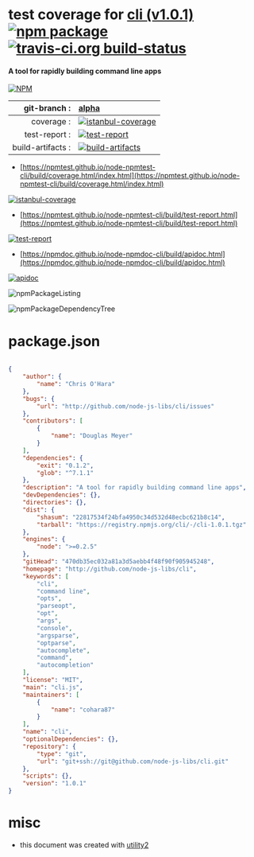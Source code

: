 # test coverage for  [cli (v1.0.1)](http://github.com/node-js-libs/cli)  [![npm package](https://img.shields.io/npm/v/npmtest-cli.svg?style=flat-square)](https://www.npmjs.org/package/npmtest-cli) [![travis-ci.org build-status](https://api.travis-ci.org/npmtest/node-npmtest-cli.svg)](https://travis-ci.org/npmtest/node-npmtest-cli)
#### A tool for rapidly building command line apps

[![NPM](https://nodei.co/npm/cli.png?downloads=true&downloadRank=true&stars=true)](https://www.npmjs.com/package/cli)

| git-branch : | [alpha](https://github.com/npmtest/node-npmtest-cli/tree/alpha)|
|--:|:--|
| coverage : | [![istanbul-coverage](https://npmtest.github.io/node-npmtest-cli/build/coverage.badge.svg)](https://npmtest.github.io/node-npmtest-cli/build/coverage.html/index.html)|
| test-report : | [![test-report](https://npmtest.github.io/node-npmtest-cli/build/test-report.badge.svg)](https://npmtest.github.io/node-npmtest-cli/build/test-report.html)|
| build-artifacts : | [![build-artifacts](https://npmtest.github.io/node-npmtest-cli/glyphicons_144_folder_open.png)](https://github.com/npmtest/node-npmtest-cli/tree/gh-pages/build)|

- [https://npmtest.github.io/node-npmtest-cli/build/coverage.html/index.html](https://npmtest.github.io/node-npmtest-cli/build/coverage.html/index.html)

[![istanbul-coverage](https://npmtest.github.io/node-npmtest-cli/build/screenCapture.buildCi.browser.%252Ftmp%252Fbuild%252Fcoverage.lib.html.png)](https://npmtest.github.io/node-npmtest-cli/build/coverage.html/index.html)

- [https://npmtest.github.io/node-npmtest-cli/build/test-report.html](https://npmtest.github.io/node-npmtest-cli/build/test-report.html)

[![test-report](https://npmtest.github.io/node-npmtest-cli/build/screenCapture.buildCi.browser.%252Ftmp%252Fbuild%252Ftest-report.html.png)](https://npmtest.github.io/node-npmtest-cli/build/test-report.html)

- [https://npmdoc.github.io/node-npmdoc-cli/build/apidoc.html](https://npmdoc.github.io/node-npmdoc-cli/build/apidoc.html)

[![apidoc](https://npmdoc.github.io/node-npmdoc-cli/build/screenCapture.buildCi.browser.%252Ftmp%252Fbuild%252Fapidoc.html.png)](https://npmdoc.github.io/node-npmdoc-cli/build/apidoc.html)

![npmPackageListing](https://npmtest.github.io/node-npmtest-cli/build/screenCapture.npmPackageListing.svg)

![npmPackageDependencyTree](https://npmtest.github.io/node-npmtest-cli/build/screenCapture.npmPackageDependencyTree.svg)



# package.json

```json

{
    "author": {
        "name": "Chris O'Hara"
    },
    "bugs": {
        "url": "http://github.com/node-js-libs/cli/issues"
    },
    "contributors": [
        {
            "name": "Douglas Meyer"
        }
    ],
    "dependencies": {
        "exit": "0.1.2",
        "glob": "^7.1.1"
    },
    "description": "A tool for rapidly building command line apps",
    "devDependencies": {},
    "directories": {},
    "dist": {
        "shasum": "22817534f24bfa4950c34d532d48ecbc621b8c14",
        "tarball": "https://registry.npmjs.org/cli/-/cli-1.0.1.tgz"
    },
    "engines": {
        "node": ">=0.2.5"
    },
    "gitHead": "470db35ec032a81a3d5aebb4f48f90f905945248",
    "homepage": "http://github.com/node-js-libs/cli",
    "keywords": [
        "cli",
        "command line",
        "opts",
        "parseopt",
        "opt",
        "args",
        "console",
        "argsparse",
        "optparse",
        "autocomplete",
        "command",
        "autocompletion"
    ],
    "license": "MIT",
    "main": "cli.js",
    "maintainers": [
        {
            "name": "cohara87"
        }
    ],
    "name": "cli",
    "optionalDependencies": {},
    "repository": {
        "type": "git",
        "url": "git+ssh://git@github.com/node-js-libs/cli.git"
    },
    "scripts": {},
    "version": "1.0.1"
}
```



# misc
- this document was created with [utility2](https://github.com/kaizhu256/node-utility2)
